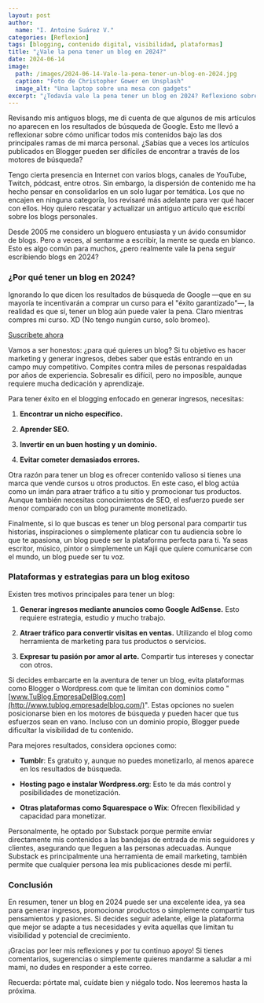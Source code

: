 ```yaml
---
layout: post
author:
  name: "I. Antoine Suárez V."
categories: [Reflexion]
tags: [blogging, contenido digital, visibilidad, plataformas]
title: "¿Vale la pena tener un blog en 2024?"
date: 2024-06-14
image:
  path: /images/2024-06-14-Vale-la-pena-tener-un-blog-en-2024.jpg
  caption: "Foto de Christopher Gower en Unsplash"
  image_alt: "Una laptop sobre una mesa con gadgets"
excerpt: "¿Todavía vale la pena tener un blog en 2024? Reflexiono sobre plataformas, visibilidad, y si un blog personal sigue siendo útil o no."
---
```


Revisando mis antiguos blogs, me di cuenta de que algunos de mis artículos no aparecen en los resultados de búsqueda de Google. Esto me llevó a reflexionar sobre cómo unificar todos mis contenidos bajo las dos principales ramas de mi marca personal. ¿Sabías que a veces los artículos publicados en Blogger pueden ser difíciles de encontrar a través de los motores de búsqueda?

Tengo cierta presencia en Internet con varios blogs, canales de YouTube, Twitch, pódcast, entre otros. Sin embargo, la dispersión de contenido me ha hecho pensar en consolidarlos en un solo lugar por temática. Los que no encajen en ninguna categoría, los revisaré más adelante para ver qué hacer con ellos. Hoy quiero rescatar y actualizar un antiguo artículo que escribí sobre los blogs personales.

Desde 2005 me considero un bloguero entusiasta y un ávido consumidor de blogs. Pero a veces, al sentarme a escribir, la mente se queda en blanco. Esto es algo común para muchos, ¿pero realmente vale la pena seguir escribiendo blogs en 2024?

### ¿Por qué tener un blog en 2024?

Ignorando lo que dicen los resultados de búsqueda de Google —que en su mayoría te incentivarán a comprar un curso para el "éxito garantizado"—, la realidad es que sí, tener un blog aún puede valer la pena. Claro mientras compres mi curso. XD (No tengo nungún curso, solo bromeo).

[Suscríbete ahora](https://kajiinarumi.substack.com/subscribe?)

Vamos a ser honestos: ¿para qué quieres un blog? Si tu objetivo es hacer marketing y generar ingresos, debes saber que estás entrando en un campo muy competitivo. Compites contra miles de personas respaldadas por años de experiencia. Sobresalir es difícil, pero no imposible, aunque requiere mucha dedicación y aprendizaje.

Para tener éxito en el blogging enfocado en generar ingresos, necesitas:

1. **Encontrar un nicho específico.**
    
2. **Aprender SEO.**
    
3. **Invertir en un buen hosting y un dominio.**
    
4. **Evitar cometer demasiados errores.**
    

Otra razón para tener un blog es ofrecer contenido valioso si tienes una marca que vende cursos u otros productos. En este caso, el blog actúa como un imán para atraer tráfico a tu sitio y promocionar tus productos. Aunque también necesitas conocimientos de SEO, el esfuerzo puede ser menor comparado con un blog puramente monetizado.

Finalmente, si lo que buscas es tener un blog personal para compartir tus historias, inspiraciones o simplemente platicar con tu audiencia sobre lo que te apasiona, un blog puede ser la plataforma perfecta para ti. Ya seas escritor, músico, pintor o simplemente un Kajii que quiere comunicarse con el mundo, un blog puede ser tu voz.

### Plataformas y estrategias para un blog exitoso

Existen tres motivos principales para tener un blog:

1. **Generar ingresos mediante anuncios como Google AdSense.** Esto requiere estrategia, estudio y mucho trabajo.
    
2. **Atraer tráfico para convertir visitas en ventas.** Utilizando el blog como herramienta de marketing para tus productos o servicios.
    
3. **Expresar tu pasión por amor al arte.** Compartir tus intereses y conectar con otros.
    

Si decides embarcarte en la aventura de tener un blog, evita plataformas como Blogger o Wordpress.com que te limitan con dominios como "[www.TuBlog.EmpresaDelBlog.com](http://www.tublog.empresadelblog.com/)". Estas opciones no suelen posicionarse bien en los motores de búsqueda y pueden hacer que tus esfuerzos sean en vano. Incluso con un dominio propio, Blogger puede dificultar la visibilidad de tu contenido.

Para mejores resultados, considera opciones como:

- **Tumblr**: Es gratuito y, aunque no puedes monetizarlo, al menos aparece en los resultados de búsqueda.
    
- **Hosting pago e instalar Wordpress.org**: Esto te da más control y posibilidades de monetización.
    
- **Otras plataformas como Squarespace o Wix**: Ofrecen flexibilidad y capacidad para monetizar.
    

Personalmente, he optado por Substack porque permite enviar directamente mis contenidos a las bandejas de entrada de mis seguidores y clientes, asegurando que lleguen a las personas adecuadas. Aunque Substack es principalmente una herramienta de email marketing, también permite que cualquier persona lea mis publicaciones desde mi perfil.

### Conclusión

En resumen, tener un blog en 2024 puede ser una excelente idea, ya sea para generar ingresos, promocionar productos o simplemente compartir tus pensamientos y pasiones. Si decides seguir adelante, elige la plataforma que mejor se adapte a tus necesidades y evita aquellas que limitan tu visibilidad y potencial de crecimiento.

¡Gracias por leer mis reflexiones y por tu continuo apoyo! Si tienes comentarios, sugerencias o simplemente quieres mandarme a saludar a mi mami, no dudes en responder a este correo.

Recuerda: pórtate mal, cuídate bien y niégalo todo. Nos leeremos hasta la próxima.
